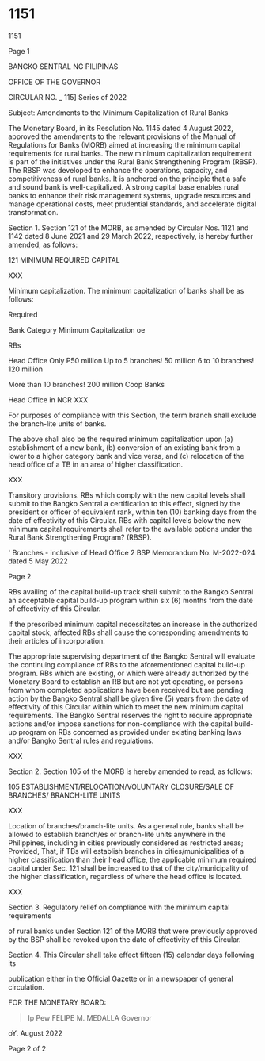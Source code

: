 # 1151

1151

Page 1

BANGKO SENTRAL NG PILIPINAS

OFFICE OF THE GOVERNOR

CIRCULAR NO. _ 115] Series of 2022

Subject: Amendments to the Minimum Capitalization of Rural Banks

The Monetary Board, in its Resolution No. 1145 dated 4 August 2022, approved the amendments to the relevant provisions of the Manual of Regulations for Banks (MORB) aimed at increasing the minimum capital requirements for rural banks. The new minimum capitalization requirement is part of the initiatives under the Rural Bank Strengthening Program (RBSP). The RBSP was developed to enhance the operations, capacity, and competitiveness of rural banks. It is anchored on the principle that a safe and sound bank is well-capitalized. A strong capital base enables rural banks to enhance their risk management systems, upgrade resources and manage operational costs, meet prudential standards, and accelerate digital transformation.

Section 1. Section 121 of the MORB, as amended by Circular Nos. 1121 and 1142 dated 8 June 2021 and 29 March 2022, respectively, is hereby further amended, as follows:

121 MINIMUM REQUIRED CAPITAL

XXX

Minimum capitalization. The minimum capitalization of banks shall be as follows:

Required

Bank Category Minimum Capitalization oe

RBs

Head Office Only P50 million Up to 5 branches! 50 million 6 to 10 branches! 120 million

More than 10 branches! 200 million Coop Banks

Head Office in NCR XXX

For purposes of compliance with this Section, the term branch shall exclude the branch-lite units of banks.

The above shall also be the required minimum capitalization upon (a) establishment of a new bank, (b) conversion of an existing bank from a lower to a higher category bank and vice versa, and (c) relocation of the head office of a TB in an area of higher classification.

XXX

Transitory provisions. RBs which comply with the new capital levels shall submit to the Bangko Sentral a certification to this effect, signed by the president or officer of equivalent rank, within ten (10) banking days from the date of effectivity of this Circular. RBs with capital levels below the new minimum capital requirements shall refer to the available options under the Rural Bank Strengthening Program? (RBSP).

' Branches - inclusive of Head Office 2 BSP Memorandum No. M-2022-024 dated 5 May 2022

Page 2

RBs availing of the capital build-up track shall submit to the Bangko Sentral an acceptable capital build-up program within six (6) months from the date of effectivity of this Circular.

If the prescribed minimum capital necessitates an increase in the authorized capital stock, affected RBs shall cause the corresponding amendments to their articles of incorporation.

The appropriate supervising department of the Bangko Sentral will evaluate the continuing compliance of RBs to the aforementioned capital build-up program. RBs which are existing, or which were already authorized by the Monetary Board to establish an RB but are not yet operating, or persons from whom completed applications have been received but are pending action by the Bangko Sentral shall be given five (5) years from the date of effectivity of this Circular within which to meet the new minimum capital requirements. The Bangko Sentral reserves the right to require appropriate actions and/or impose sanctions for non-compliance with the capital build-up program on RBs concerned as provided under existing banking laws and/or Bangko Sentral rules and regulations.

XXX

Section 2. Section 105 of the MORB is hereby amended to read, as follows:

105 ESTABLISHMENT/RELOCATION/VOLUNTARY CLOSURE/SALE OF BRANCHES/ BRANCH-LITE UNITS

XXX

Location of branches/branch-lite units. As a general rule, banks shall be allowed to establish branch/es or branch-lite units anywhere in the Philippines, including in cities previously considered as restricted areas; Provided, That, if TBs will establish branches in cities/municipalities of a higher classification than their head office, the applicable minimum required capital under Sec. 121 shall be increased to that of the city/municipality of the higher classification, regardless of where the head office is located.

XXX

Section 3. Regulatory relief on compliance with the minimum capital requirements

of rural banks under Section 121 of the MORB that were previously approved by the BSP shall be revoked upon the date of effectivity of this Circular.

Section 4. This Circular shall take effect fifteen (15) calendar days following its

publication either in the Official Gazette or in a newspaper of general circulation.

FOR THE MONETARY BOARD:

> Ip Pew FELIPE M. MEDALLA Governor

oY. August 2022

Page 2 of 2
